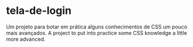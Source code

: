 # tela-de-login
Um projeto para botar em prática alguns conhecimentos de CSS um pouco mais avançados. A project to put into practice some CSS knowledge a little more advanced.
